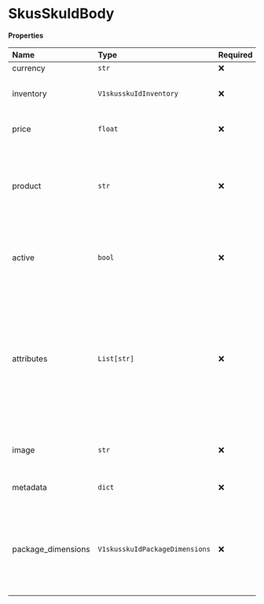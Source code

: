 # SkusSkuIdBody

**Properties**

| Name               | Type                           | Required | Description                                                                                                                                                 |
| :----------------- | :----------------------------- | :------- | :---------------------------------------------------------------------------------------------------------------------------------------------------------- |
| currency           | `str`                          | ❌       |                                                                                                                                                             |
| inventory          | `V1skusskuIdInventory`         | ❌       | inventory object `{quantity, type, value}`                                                                                                                    |
| price              | `float`                        | ❌       | The amount of the price. Decimal.                                                                                                                           |
| product            | `str`                          | ❌       | ID of the product that this SKU relates to. The type field of the product must be set to goods.                                                             |
| active             | `bool`                         | ❌       | Indicates whether the product is currently available for purchase.                                                                                          |
| attributes         | `List[str]`                    | ❌       | Array of alphanumeric key-value pairs defined by the merchant. Each key must match a string in the "attributes" list of the corresponding "product" object. |
| image              | `str`                          | ❌       | URL of image associated with the product.                                                                                                                   |
| metadata           | `dict`                         | ❌       | A JSON object defined by the client.                                                                                                                        |
| package_dimensions | `V1skusskuIdPackageDimensions` | ❌       | Physical attributes of the SKU item. Object containing the following fields - height, length, weight, width                                                 |
